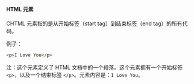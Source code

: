 #### HTML 元素



CHTML 元素指的是从开始标签（start tag）到结束标签（end tag）的所有代码。

例子：

```html
<p>I Love You</p>
```

注：这个元素定义了 HTML 文档中的一个段落。这个元素拥有一个开始标签 `<p>`，以及一个结束标签 `</p>`。元素内容是：`I Love You`。